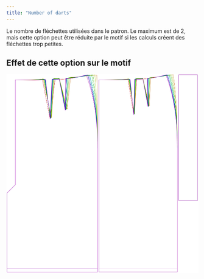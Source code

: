 ```yaml
---
title: "Number of darts"
---
```


Le nombre de fléchettes utilisées dans le patron. Le maximum est de 2, mais cette option peut être réduite par le motif si les calculs créent des fléchettes trop petites.

## Effet de cette option sur le motif

![Cette image montre l'effet de cette option en superposant plusieurs variantes qui ont une valeur différente pour cette option](penelope_nrofdarts_sample.svg "Effect of this option on the pattern")
